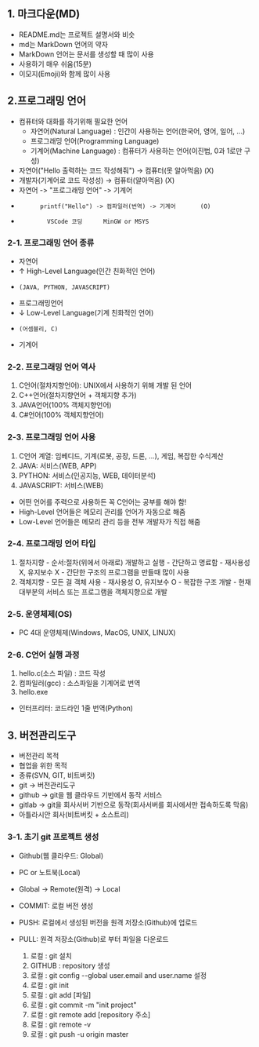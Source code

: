 ## 1. 마크다운(MD)
  - README.md는 프로젝트 설명서와 비슷
  - md는 MarkDown 언어의 약자
  - MarkDown 언어는 문서를 생성할 때 많이 사용
  - 사용하기 매우 쉬움(15분)
  - 이모지(Emoji)와 함께 많이 사용

  ## 2.프로그래밍 언어
  - 컴퓨터와 대화를 하기위해 필요한 언어
    + 자연어(Natural Language) : 인간이 사용하는 언어(한국어, 영어, 일어, ...)
    + 프로그래밍 언어(Programming Language) 
    + 기계어(Machine Language) : 컴퓨터가 사용하는 언어(이진법, 0과 1로만 구성)
  - 자연어("Hello 출력하는 코드 작성해줘") → 컴퓨터(못 알아먹음)  (X)
  - 개발자(기계어로 코드 작성성) → 컴퓨터(알아먹음)               (X)
  - 자연어 -> "프로그래밍 언어" -> 기계어
  -           printf("Hello") -> 컴파일러(번역) -> 기계어       (O)
  -             VSCode 코딩      MinGW or MSYS
  
### 2-1. 프로그래밍 언어 종류
  - 자연어 
  -   ↑ High-Level Language(인간 친화적인 언어)
  -     (JAVA, PYTHON, JAVASCRIPT)
  - 프로그래밍언어 
  -   ↓ Low-Level Language(기계 친화적인 언어)
  -     (어셈블리, C)
  - 기계어

### 2-2. 프로그래밍 언어 역사
  1. C언어(절차지향언어): UNIX에서 사용하기 위해 개발 된 언어
  2. C++언어(절차지향언어 + 객체지향 추가)
  3. JAVA언어(100% 객체지향언어)
  4. C#언어(100% 객체지향언어)

### 2-3. 프로그래밍 언어 사용
  1. C언어 계열: 임베디드, 기계(로봇, 공장, 드론, ...), 게임, 복잡한 수식계산
  2. JAVA: 서비스(WEB, APP)
  3. PYTHON: 서비스(인공지능, WEB, 데이터분석)
  4. JAVASCRIPT: 서비스(WEB)
  * 어떤 언어를 주력으로 사용하든 꼭 C언어는 공부를 해야 함!
  * High-Level 언어들은 메모리 관리를 언어가 자동으로 해줌
  * Low-Level 언어들은 메모리 관리 등을 전부 개발자가 직접 해줌

### 2-4. 프로그래밍 언어 타입
  1. 절차지향
    - 순서:절차(위에서 아래로) 개발하고 실행
    - 간단하고 명료함
    - 재사용성 X, 유지보수 X
    - 간단한 구조의 프로그램을 만들때 많이 사용
  2. 객체지향
    - 모든 걸 객체 사용
    - 재사용성 O, 유지보수 O
    - 복잡한 구조 개발
    - 현재 대부분의 서비스 또는 프로그램을 객체지향으로 개발

### 2-5. 운영체제(OS)
  - PC 4대 운영체제(Windows, MacOS, UNIX, LINUX)

### 2-6. C언어 실행 과정
  1. hello.c(소스 파일) : 코드 작성
  2. 컴파일러(gcc)      : 소스파일을 기계어로 번역
  3. hello.exe
  * 인터프리터: 코드라인 1줄 번역(Python)


## 3. 버전관리도구
  - 버전관리 목적
  - 협업을 위한 목적
  - 종류(SVN, GIT, 비트버킷)
  - git -> 버전관리도구
  - github -> git을 웹 클라우드 기반에서 동작 서비스
  - gitlab -> git을 회사서버 기반으로 동작(회사서버를 회사에서만 접속하도록 막음)
  - 아틀라시안 회사(비트버킷 + 소스트리)


### 3-1. 초기 git 프로젝트 생성
+ Github(웹 클라우드: Global)
+ PC or 노트북(Local)
+ Global -> Remote(원격) -> Local

+ COMMIT: 로컬 버전 생성
+ PUSH: 로컬에서 생성된 버전을 원격 저장소(Github)에 업로드
+ PULL: 원격 저장소(Github)로 부터 파일을 다운로드

  1. 로컬 : git 설치
  2. GITHUB : repository 생성
  3. 로컬 : git config --global user.email and user.name 설정
  4. 로컬 : git init
  5. 로컬 : git add [파일]
  6. 로컬 : git commit -m "init project"
  7. 로컬 : git remote add [repository 주소]
  8. 로컬 : git remote -v
  9. 로컬 : git push -u origin master